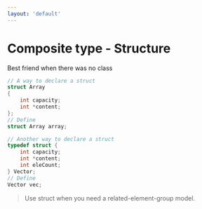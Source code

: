 ```yaml
---
layout: 'default'
---
```


# <fluent-emoji-card-file-box/> Composite type - Structure
Best friend when there was no class <fluent-emoji-kissing-cat/>

```cpp {all|2-6|2-6,8|11-15|11-15,17|2-6,11-15|8,17|all}
// A way to declare a struct
struct Array
{
    int capacity;
    int *content;
};
// Define
struct Array array;

// Another way to declare a struct
typedef struct {
    int capacity;
    int *content;
    int eleCount;
} Vector;
// Define
Vector vec;
```

<v-click>

> Use struct when you need a related-element-group model.

</v-click>